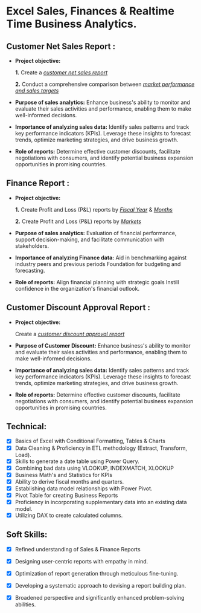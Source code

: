 
# Excel Sales, Finances & Realtime Time Business Analytics.

## Customer Net Sales Report :


- **Project objective:** 

    **1.** Create a _[customer net sales report](https://github.com/HarshGupta767/Excel-Sales-and-Finances-Analytics/blob/main/Customer%20Net%20Sales%20Performance.pdf)_ 

    **2.** Conduct a comprehensive comparison between _[market performance and sales targets](https://github.com/HarshGupta767/Excel-Sales-and-Finances-Analytics/blob/main/Market%20Performance%20Vs%20Target.pdf)_

- **Purpose of sales analytics:** Enhance business's ability to monitor and evaluate their sales activities and performance, enabling them to make well-informed decisions. 

- **Importance of analyzing sales data:** Identify sales patterns and track key performance indicators (KPIs). Leverage these insights to forecast trends, optimize marketing strategies, and drive business growth.

- **Role of reports:** Determine effective customer discounts, facilitate negotiations with consumers, and identify potential business expansion opportunities in promising countries.


## Finance Report :

- **Project objective:** 

    **1.** Create Profit and Loss (P&L) reports by _[Fiscal Year](https://github.com/HarshGupta767/Excel-Sales-and-Finances-Analytics/blob/main/P%26L%20Statement%20by%20Fiscal%20Year.pdf)_ & _[Months](https://github.com/HarshGupta767/Excel-Sales-and-Finances-Analytics/blob/main/P%26L%20Statement%20by%20Month%20%26%20Quarter.pdf)_ 

   **2.** Create Profit and Loss (P&L) reports by _[Markets](https://github.com/HarshGupta767/Excel-Sales-and-Finances-Analytics/blob/main/P%26L%20Statement%20by%20Markets.pdf)_

- **Purpose of sales analytics:** Evaluation of financial performance, support decision-making, and facilitate communication with stakeholders.

- **Importance of analyzing Finance data:** Aid in benchmarking against industry peers and previous periods Foundation for budgeting and forecasting.

- **Role of reports:** Align financial planning with strategic goals Instill confidence in the organization's financial outlook.


## Customer Discount Approval Report :

- **Project objective:** 

    Create a _[customer discount approval report](https://github.com/HarshGupta767/Excel-Sales-Finances-and-Realtime-Time-Business-Analytics/blob/main/Customer%20Discount%20Approval.pdf)_ 

 
- **Purpose of Customer Discount:** Enhance business's ability to monitor and evaluate their sales activities and performance, enabling them to make well-informed decisions. 

- **Importance of analyzing sales data:** Identify sales patterns and track key performance indicators (KPIs). Leverage these insights to forecast trends, optimize marketing strategies, and drive business growth.

- **Role of reports:** Determine effective customer discounts, facilitate negotiations with consumers, and identify potential business expansion opportunities in promising countries.


## Technical:
- [x] Basics of Excel with Conditional Formatting, Tables & Charts
- [x] Data Cleaning & Proficiency in ETL methodology (Extract, Transform, Load).
- [x]	Skills to generate a date table using Power Query.
- [x] Combining bad data using VLOOKUP, INDEXMATCH, XLOOKUP
- [x] Business Math's and Statistics for KPIs
- [x] Ability to derive fiscal months and quarters.
- [x]	Establishing data model relationships with Power Pivot.
- [x] Pivot Table for creating Business Reports
- [x]	Proficiency in incorporating supplementary data into an existing data model.
- [x]	Utilizing DAX to create calculated columns.

## Soft Skills:
- [x]	Refined understanding of Sales & Finance Reports
- [x]	Designing user-centric reports with empathy in mind.
- [x]	Optimization of report generation through meticulous fine-tuning.
- [x]	Developing a systematic approach to devising a report building plan.
- [x] Broadened perspective and significantly enhanced problem-solving abilities.


